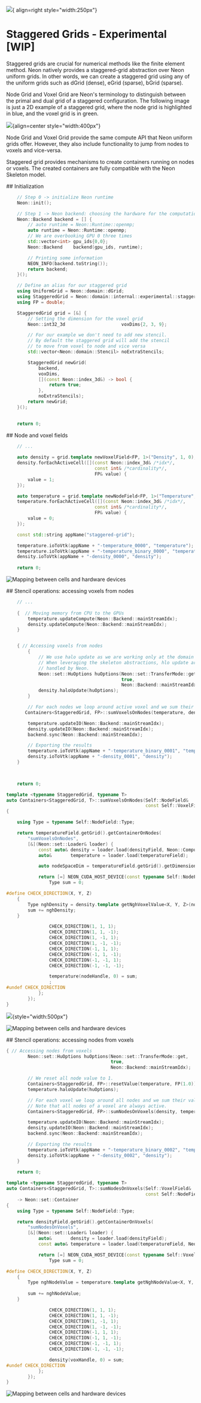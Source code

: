 ![](../the-bases/img/03-layers-domain.png){ align=right style="width:250px"}

# Staggered Grids  - Experimental [WIP]

Staggered grids are crucial for numerical methods like the finite element method.
Neon natively provides a staggered-grid abstraction over Neon uniform grids.
In other words, we can create a staggered grid using any of the uniform grids such as dGrid (dense), eGrid (sparse), bGrid (sparse).

Node Grid and Voxel Grid are Neon's terminology to distinguish between the primal and dual grid of a staggered configuration. The following image is just a 2D example of a staggered grid, where the node grid is highlighted in blue, and the voxel grid is in green.

![](img/staggered-grid.png){align=center style="width:400px"}

Node Grid and Voxel Grid provide the same compute API that Neon uniform grids offer.
However, they also include functionality to jump from nodes to voxels and vice-versa.

Staggered grid provides mechanisms to create containers running on nodes or voxels. 
The created containers are fully compatible with the Neon Skeleton model. 

<a name="cartesian">
## Initialization
</a>

```cpp linenums="9" title="Neon/tutorials/staggered-grids/src/staggeredGrid.cpp"
    // Step 0 -> initialize Neon runtime
    Neon::init();

    // Step 1 -> Neon backend: choosing the hardware for the computation
    Neon::Backend backend = [] {
        // auto runtime = Neon::Runtime::openmp;
        auto runtime = Neon::Runtime::openmp;
        // We are overbooking GPU 0 three times
        std::vector<int> gpu_ids{0,0};
        Neon::Backend    backend(gpu_ids, runtime);

        // Printing some information
        NEON_INFO(backend.toString());
        return backend;
    }();

    // Define an alias for our staggered grid
    using UniformGrid = Neon::domain::dGrid;
    using StaggeredGrid = Neon::domain::internal::experimental::staggeredGrid::StaggeredGrid<UniformGrid>;
    using FP = double;

    StaggeredGrid grid = [&] {
        // Setting the dimension for the voxel grid
        Neon::int32_3d                     voxDims{2, 3, 9};

        // For our example we don't need to add new stencil.
        // By default the staggered grid will add the stencil
        // to move from voxel to node and vice versa
        std::vector<Neon::domain::Stencil> noExtraStencils;

        StaggeredGrid newGrid(
            backend,
            voxDims,
            [](const Neon::index_3d&) -> bool {
                return true;
            },
            noExtraStencils);
        return newGrid;
    }();

    
    return 0;
```

<a name="fields">
## Node and voxel fields
</a>

```cpp linenums="49" title="Neon/tutorials/staggered-grids/src/staggeredGrid.cpp"
    // ...
    
    auto density = grid.template newVoxelField<FP, 1>("Density", 1, 0);
    density.forEachActiveCell([](const Neon::index_3d& /*idx*/,
                                 const int& /*cardinality*/,
                                 FP& value) {
        value = 1;
    });

    auto temperature = grid.template newNodeField<FP, 1>("Temperature", 1, 0);
    temperature.forEachActiveCell([](const Neon::index_3d& /*idx*/,
                                 const int& /*cardinality*/,
                                 FP& value) {
        value = 0;
    });

    const std::string appName("staggered-grid");

    temperature.ioToVtk(appName + "-temperature_0000", "temperature");
    temperature.ioToVtk(appName + "-temperature_binary_0000", "temperature", false, Neon::IoFileType::BINARY);
    density.ioToVtk(appName + "-density_0000", "density");
    
    return 0;
```

![Mapping between cells and hardware devices](img/staggeredGrid-0000.png)

<a name="cartesian">
## Stencil operations: accessing voxels from nodes
</a>

```cpp linenums="71" title="Neon/tutorials/staggered-grids/src/staggeredGrid.cpp"
    // ... 
    
    {  // Moving memory from CPU to the GPUs
        temperature.updateCompute(Neon::Backend::mainStreamIdx);
        density.updateCompute(Neon::Backend::mainStreamIdx);
    }


    { // Accessing voxels from nodes
        {
            // We use halo update as we are working only at the domain level.
            // When leveraging the skeleton abstractions, hlo update are automatically
            // handled by Neon.
            Neon::set::HuOptions huOptions(Neon::set::TransferMode::get,
                                           true,
                                           Neon::Backend::mainStreamIdx);
            density.haloUpdate(huOptions);
        }

        // For each nodes we loop around active voxel and we sum their values.
       Containers<StaggeredGrid, FP>::sumVoxelsOnNodes(temperature, density).run(Neon::Backend::mainStreamIdx);

        temperature.updateIO(Neon::Backend::mainStreamIdx);
        density.updateIO(Neon::Backend::mainStreamIdx);
        backend.sync(Neon::Backend::mainStreamIdx);

        // Exporting the results
        temperature.ioToVtk(appName + "-temperature_binary_0001", "temperature", false, Neon::IoFileType::BINARY);
        density.ioToVtk(appName + "-density_0001", "density");
    }


        
    return 0;
```

```cpp linenums="79" title="Neon/tutorials/staggered-grids/src/containers.cu"
template <typename StaggeredGrid, typename T>
auto Containers<StaggeredGrid, T>::sumVoxelsOnNodes(Self::NodeField&        temperatureField,
                                                    const Self::VoxelField& densityField) -> Neon::set::Container
{

    using Type = typename Self::NodeField::Type;

    return temperatureField.getGrid().getContainerOnNodes(
        "sumVoxelsOnNodes",
        [&](Neon::set::Loader& loader) {
            const auto& density = loader.load(densityField, Neon::Compute::STENCIL);
            auto&       temperature = loader.load(temperatureField);

            auto nodeSpaceDim = temperatureField.getGrid().getDimension();

            return [=] NEON_CUDA_HOST_DEVICE(const typename Self::NodeField::Node& nodeHandle) mutable {
                Type sum = 0;

#define CHECK_DIRECTION(X, Y, Z)                                                              \
    {                                                                                         \
        Type nghDensity = density.template getNghVoxelValue<X, Y, Z>(nodeHandle, 0, 0).value; \
        sum += nghDensity;                                                                    \
    }

                CHECK_DIRECTION(1, 1, 1);
                CHECK_DIRECTION(1, 1, -1);
                CHECK_DIRECTION(1, -1, 1);
                CHECK_DIRECTION(1, -1, -1);
                CHECK_DIRECTION(-1, 1, 1);
                CHECK_DIRECTION(-1, 1, -1);
                CHECK_DIRECTION(-1, -1, 1);
                CHECK_DIRECTION(-1, -1, -1);

                temperature(nodeHandle, 0) = sum;
                ;
#undef CHECK_DIRECTION
            };
        });
}
```

![](img/staggeredGrid-offsets.png){style="width:500px"}



![Mapping between cells and hardware devices](img/staggeredGrid-0001.png)

<a name="cartesian">
## Stencil operations: accessing nodes from voxels
</a>

```cpp linenums="49" title="Neon/tutorials/staggered-grids/src/staggeredGrid.cpp"
{ // Accessing nodes from voxels
        Neon::set::HuOptions huOptions(Neon::set::TransferMode::get,
                                       true,
                                       Neon::Backend::mainStreamIdx);

        // We reset all node value to 1.
        Containers<StaggeredGrid, FP>::resetValue(temperature, FP(1.0)).run(Neon::Backend::mainStreamIdx);
        temperature.haloUpdate(huOptions);

        // For each voxel we loop around all nodes and we sum their values.
        // Note that all nodes of a voxel are always active.
        Containers<StaggeredGrid, FP>::sumNodesOnVoxels(density, temperature).run(Neon::Backend::mainStreamIdx);

        temperature.updateIO(Neon::Backend::mainStreamIdx);
        density.updateIO(Neon::Backend::mainStreamIdx);
        backend.sync(Neon::Backend::mainStreamIdx);

        // Exporting the results
        temperature.ioToVtk(appName + "-temperature_binary_0002", "temperature", false, Neon::IoFileType::BINARY);
        density.ioToVtk(appName + "-density_0002", "density");
    }
    
    return 0;
```

```cpp linenums="49" title="Neon/tutorials/staggered-grids/src/containers.cu"
template <typename StaggeredGrid, typename T>
auto Containers<StaggeredGrid, T>::sumNodesOnVoxels(Self::VoxelField&      densityField,
                                                    const Self::NodeField& temperatureField)
    -> Neon::set::Container
{
    using Type = typename Self::NodeField::Type;

    return densityField.getGrid().getContainerOnVoxels(
        "sumNodesOnVoxels",
        [&](Neon::set::Loader& loader) {
            auto&       density = loader.load(densityField);
            const auto& temperature = loader.load(temperatureField, Neon::Compute::STENCIL);

            return [=] NEON_CUDA_HOST_DEVICE(const typename Self::VoxelField::Voxel& voxHandle) mutable {
                Type sum = 0;

#define CHECK_DIRECTION(X, Y, Z)                                                         \
    {                                                                                    \
        Type nghNodeValue = temperature.template getNghNodeValue<X, Y, Z>(voxHandle, 0); \
                                                                                         \
        sum += nghNodeValue;                                                             \
    }

                CHECK_DIRECTION(1, 1, 1);
                CHECK_DIRECTION(1, 1, -1);
                CHECK_DIRECTION(1, -1, 1);
                CHECK_DIRECTION(1, -1, -1);
                CHECK_DIRECTION(-1, 1, 1);
                CHECK_DIRECTION(-1, 1, -1);
                CHECK_DIRECTION(-1, -1, 1);
                CHECK_DIRECTION(-1, -1, -1);

                density(voxHandle, 0) = sum;
#undef CHECK_DIRECTION
            };
        });
}
```
![Mapping between cells and hardware devices](img/staggeredGrid-0002.png)
